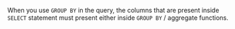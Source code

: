 When you use `GROUP BY` in the query, the columns that are present inside `SELECT` statement must present either inside `GROUP BY` / aggregate functions.
